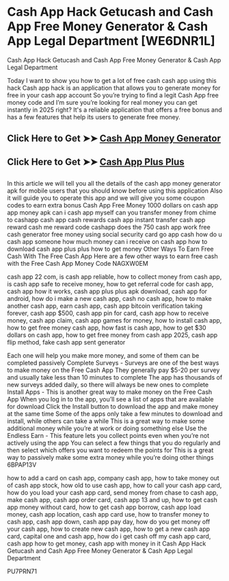 # Cash App Hack Getucash and Cash App Free Money Generator & Cash App Legal Department [WE6DNR1L]

Cash App Hack Getucash and Cash App Free Money Generator & Cash App Legal Department

Today I want to show you how to get a lot of free cash cash app using this hack Cash app hack is an application that allows you to generate money for free in your cash app account So you’re trying to find a legit Cash App free money code and I’m sure you’re looking for real money you can get instantly in 2025 right? It's a reliable application that offers a free bonus and has a few features that help its users to generate free money.

##

## **Click Here to Get ➤➤** **[Cash App Money Generator](https://theloyalest.cyou/cash-app/?ref=taskade)**  

##

## **Click Here to Get ➤➤** **[Cash App Plus Plus](https://theloyalest.cyou/cashapp-plus-plus/?ref=taskade)** 

##

In this article we will tell you all the details of the cash app money generator apk for mobile users that you should know before using this application Also it will guide you to operate this app and we will give you some coupon codes to earn extra bonus Cash App Free Money 1000 dollars on cash app app money apk can i cash app myself can you transfer money from chime to cashapp cash app cash rewards cash app instant transfer cash app reward cash me reward code cashapp does the 750 cash app work free cash generator free money using social security card go app cash how do u cash app someone how much money can i receive on cash app how to download cash app plus plus how to get money Other Ways To Earn Free Cash With The Free Cash App Here are a few other ways to earn free cash with the Free Cash App Money Code NAGXW0EM

cash app 22 com, is cash app reliable, how to collect money from cash app, is cash app safe to receive money, how to get referral code for cash app, cash app how it works, cash app plus plus apk download, cash app for android, how do i make a new cash app, cash no cash app, how to make another cash app, earn cash app, cash app bitcoin verification taking forever, cash app $500, cash app pin for card, cash app how to receive money, cash app claim, cash app games for money, how to install cash app, how to get free money cash app, how fast is cash app, how to get $30 dollars on cash app, how to get free money from cash app 2025, cash app flip method, fake cash app sent generator

Each one will help you make more money, and some of them can be completed passively Complete Surveys - Surveys are one of the best ways to make money on the Free Cash App They generally pay $5-20 per survey and usually take less than 10 minutes to complete The app has thousands of new surveys added daily, so there will always be new ones to complete Install Apps - This is another great way to make money on the Free Cash App When you log in to the app, you’ll see a list of apps that are available for download Click the Install button to download the app and make money at the same time Some of the apps only take a few minutes to download and install, while others can take a while This is a great way to make some additional money while you’re at work or doing something else Use the Endless Earn - This feature lets you collect points even when you’re not actively using the app You can select a few things that you do regularly and then select which offers you want to redeem the points for This is a great way to passively make some extra money while you’re doing other things 6BPAP13V

how to add a card on cash app, company cash app, how to take money out of cash app stock, how old to use cash app, how to call your cash app card, how do you load your cash app card, send money from chase to cash app, make cash app, cash app order card, cash app 13 and up, how to get cash app money without card, how to get cash app borrow, cash app load money, cash app location, cash app card use, how to transfer money to cash app, cash app down, cash app pay day, how do you get money off your cash app, how to create new cash app, how to get a new cash app card, capital one and cash app, how do i get cash off my cash app card, cash app how to get money, cash app with money in it Cash App Hack Getucash and Cash App Free Money Generator & Cash App Legal Department

PU7PRN71

